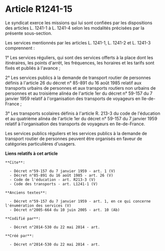 # Article R1241-15

Le syndicat exerce les missions qui lui sont confiées par les dispositions des articles L. 1241-1 à L. 1241-4 selon les
modalités précisées par la présente sous-section. 

Les services mentionnés par les articles L. 1241-1, L. 1241-2 et L. 1241-3 comprennent : 

1° Les services réguliers, qui sont des services offerts à la place dont les itinéraires, les points d'arrêt, les fréquences,
les horaires et les tarifs sont fixés et publiés à l'avance ; 

2° Les services publics à la demande de transport routier de personnes définis à l'article 26 du décret n° 85-891 du 16 août
1985 relatif aux transports urbains de personnes et aux transports routiers non urbains de personnes et au troisième alinéa
de l'article 1er du décret n° 59-157 du 7 janvier 1959 relatif à l'organisation des transports de voyageurs en Ile-de-
France ; 

3° Les transports scolaires définis à l'article R. 213-3 du code de l'éducation et au quatrième alinéa de l'article 1er du
décret n° 59-157 du 7 janvier 1959 relatif à l'organisation des transports de voyageurs en Ile-de-France. 

Les services publics réguliers et les services publics à la demande de transport routier de personnes peuvent être organisés
en faveur de catégories particulières d'usagers.

**Liens relatifs à cet article**

	**Cite**:

	  - Décret n°59-157 du 7 janvier 1959 - art. 1 (V)
	  - Décret n°85-891 du 16 août 1985 - art. 26 (V)
	  - Code de l'éducation - art. R213-3 (V)
	  - Code des transports - art. L1241-1 (V)

	**Anciens textes**:

	  - Décret n°59-157 du 7 janvier 1959 - art. 1, en ce qui concerne l'énumération des services (V)
	  - Décret n°2005-664 du 10 juin 2005 - art. 10 (Ab)

	**Codifié par**:

	  - Décret n°2014-530 du 22 mai 2014 - art.

	**Créé par**:

	  - Décret n°2014-530 du 22 mai 2014 - art.
